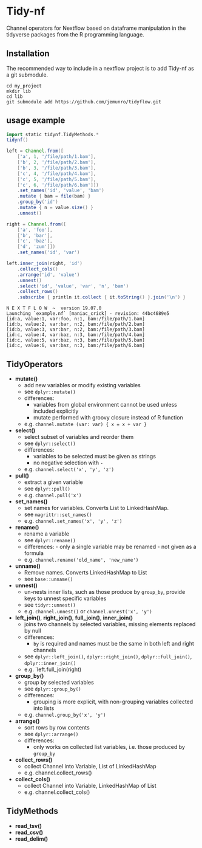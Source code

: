 # Tidy-nf
Channel operators for Nextflow based on dataframe manipulation in the
tidyverse packages from the R programming language.

## Installation
The recommended way to include in a nextflow project is to add Tidy-nf as a git submodule.
```
cd my_project
mkdir lib
cd lib
git submodule add https://github.com/jemunro/tidyflow.git
```

## usage example
```groovy
import static tidynf.TidyMethods.*
tidynf()

left = Channel.from([
    ['a', 1, '/file/path/1.bam'],
    ['b', 2, '/file/path/2.bam'],
    ['b', 3, '/file/path/3.bam'],
    ['c', 4, '/file/path/4.bam'],
    ['c', 5, '/file/path/5.bam'],
    ['c', 6, '/file/path/6.bam']])
    .set_names('id', 'value', 'bam')
    .mutate { bam = file(bam) }
    .group_by('id')
    .mutate { n = value.size() }
    .unnest()

right = Channel.from([
    ['a', 'foo'],
    ['b', 'bar'],
    ['c', 'baz'],
    ['d', 'zum']])
    .set_names('id', 'var')

left.inner_join(right, 'id')
    .collect_cols()
    .arrange('id', 'value')
    .unnest()
    .select('id', 'value', 'var', 'n', 'bam')
    .collect_rows()
    .subscribe { println it.collect { it.toString() }.join('\n') }
```

```console
N E X T F L O W  ~  version 19.07.0
Launching `example.nf` [maniac_crick] - revision: 44bc4689e5
[id:a, value:1, var:foo, n:1, bam:/file/path/1.bam]
[id:b, value:2, var:bar, n:2, bam:/file/path/2.bam]
[id:b, value:3, var:bar, n:2, bam:/file/path/3.bam]
[id:c, value:4, var:baz, n:3, bam:/file/path/4.bam]
[id:c, value:5, var:baz, n:3, bam:/file/path/5.bam]
[id:c, value:6, var:baz, n:3, bam:/file/path/6.bam]
```

## TidyOperators
* **mutate()**
    * add new variables or modify existing variables
    * see `dplyr::mutate()`
    * differences:
        - variables from global environment cannot be used unless included explicitly
        - mutate performed with groovy closure instead of R function
    * e.g. `channel.mutate (var: var) { x = x + var }`
* **select()**
    * select subset of variables and reorder them
    * see `dplyr::select()`
    * differences:
        - variables to be selected must be given as strings
        - no negative selection with `-`
    * e.g. `channel.select('x', 'y', 'z')`
* **pull()**
    * extract a given variable
    * see `dplyr::pull()`
    * e.g. `channel.pull('x')`
* **set_names()**
    * set names for variables. Converts List to LinkedHashMap.
    * see `magrittr::set_names()`
    * e.g. `channel.set_names('x', 'y', 'z')`
* **rename()**
    * rename a variable
    * see `dplyr::rename()`
    * differences:
            - only a single variable may be renamed
            - not given as a formula
    * e.g. `channel.rename('old_name', 'new_name')`
* **unname()**
    * Remove names. Converts LinkedHashMap to List
    * see `base::unname()`
* **unnest()**
    * un-nests inner lists, such as those produce by `group_by`,
     provide keys to unnest specific variables
    * see `tidyr::unnest()`
    * e.g. `channel.unnest()` or `channel.unnest('x', 'y')`
* **left_join()**, **right_join()**, **full_join()**, **inner_join()**
    * joins two channels by selected variables, missing elements replaced by null
    * differences:
        - `by` is required and names must be the same in both left and right channels
    * see `dplyr::left_join()`, `dplyr::right_join()`, `dplyr::full_join()`, `dplyr::inner_join()`
    * e.g. `left.full_join(right)
* **group_by()**
    * group by selected variables
    * see `dplyr::group_by()`
    * differences:
        - grouping is more explicit, with non-grouping variables collected into lists
    * e.g. `channel.group_by('x', 'y')`
* **arrange()**
    * sort rows by row contents
    * see `dplyr::arrange()`
    * differences:
        - only works on collected list variables, i.e. those produced by `group_by`
* **collect_rows()**
    * collect Channel into Variable, List of LinkedHashMap
    * e.g. channel.collect_rows()
* **collect_cols()**
    * collect Channel into Variable, LinkedHashMap of List
    * e.g. channel.collect_cols()
    
## TidyMethods
* **read_tsv()**
* **read_csv()**
* **read_delim()**
